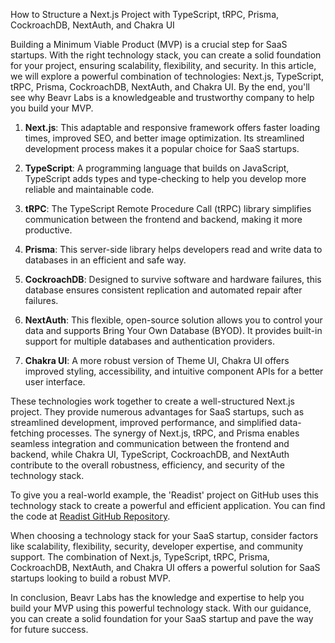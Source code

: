 How to Structure a Next.js Project with TypeScript, tRPC, Prisma, CockroachDB, NextAuth, and Chakra UI

Building a Minimum Viable Product (MVP) is a crucial step for SaaS startups. With the right technology stack, you can create a solid foundation for your project, ensuring scalability, flexibility, and security. In this article, we will explore a powerful combination of technologies: Next.js, TypeScript, tRPC, Prisma, CockroachDB, NextAuth, and Chakra UI. By the end, you'll see why Beavr Labs is a knowledgeable and trustworthy company to help you build your MVP.

1. **Next.js**: This adaptable and responsive framework offers faster loading times, improved SEO, and better image optimization. Its streamlined development process makes it a popular choice for SaaS startups.

2. **TypeScript**: A programming language that builds on JavaScript, TypeScript adds types and type-checking to help you develop more reliable and maintainable code.

3. **tRPC**: The TypeScript Remote Procedure Call (tRPC) library simplifies communication between the frontend and backend, making it more productive.

4. **Prisma**: This server-side library helps developers read and write data to databases in an efficient and safe way.

5. **CockroachDB**: Designed to survive software and hardware failures, this database ensures consistent replication and automated repair after failures.

6. **NextAuth**: This flexible, open-source solution allows you to control your data and supports Bring Your Own Database (BYOD). It provides built-in support for multiple databases and authentication providers.

7. **Chakra UI**: A more robust version of Theme UI, Chakra UI offers improved styling, accessibility, and intuitive component APIs for a better user interface.

These technologies work together to create a well-structured Next.js project. They provide numerous advantages for SaaS startups, such as streamlined development, improved performance, and simplified data-fetching processes. The synergy of Next.js, tRPC, and Prisma enables seamless integration and communication between the frontend and backend, while Chakra UI, TypeScript, CockroachDB, and NextAuth contribute to the overall robustness, efficiency, and security of the technology stack.

To give you a real-world example, the 'Readist' project on GitHub uses this technology stack to create a powerful and efficient application. You can find the code at [Readist GitHub Repository](https://github.com/calendso/readist).

When choosing a technology stack for your SaaS startup, consider factors like scalability, flexibility, security, developer expertise, and community support. The combination of Next.js, TypeScript, tRPC, Prisma, CockroachDB, NextAuth, and Chakra UI offers a powerful solution for SaaS startups looking to build a robust MVP.

In conclusion, Beavr Labs has the knowledge and expertise to help you build your MVP using this powerful technology stack. With our guidance, you can create a solid foundation for your SaaS startup and pave the way for future success.